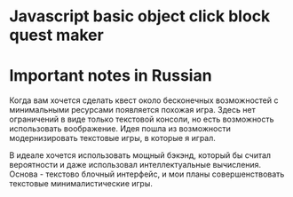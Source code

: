 # Javascript basic object click block quest maker
# Important notes in Russian

Когда вам хочется сделать квест около бесконечных возможностей с минимальными ресурсами появляется похожая игра. Здесь нет ограничений в виде только текстовой консоли, но есть возможность использовать воображение. Идея пошла из возможности модернизировать текстовые игры, в которые я играл.

В идеале хочется использовать мощный бэкэнд, который бы считал вероятности и даже использовал интеллектуальные вычисления. Основа - текстово блочный интерфейс, и мои планы совершенствовать текстовые минималистические игры.